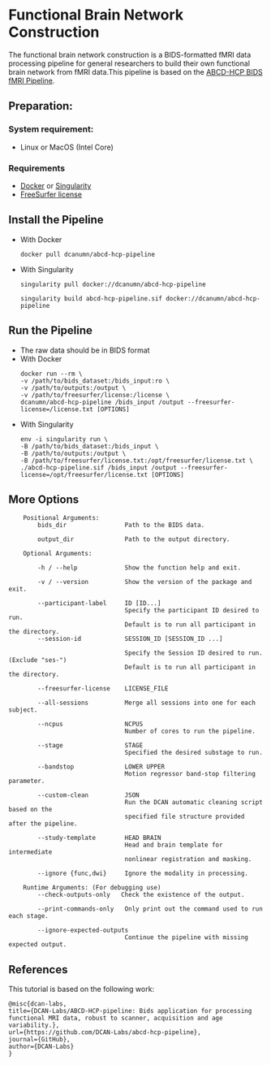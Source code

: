 # Functional Brain Network Construction
The functional brain network construction is a BIDS-formatted fMRI data processing pipeline for general researchers to build their own functional brain network from fMRI data.This pipeline is based on the [ABCD-HCP BIDS fMRI Pipeline](https://github.com/DCAN-Labs/abcd-hcp-pipeline).
## Preparation:
### System requirement:
- Linux or MacOS (Intel Core)
### Requirements
- [Docker](https://docs.docker.com/get-docker/) or [Singularity](https://sylabs.io/guides/3.5/user-guide/quick_start.html)
- [FreeSurfer license](https://surfer.nmr.mgh.harvard.edu/fswiki/License)

## Install the Pipeline
- With Docker
    ```shell
    docker pull dcanumn/abcd-hcp-pipeline
    ```
- With Singularity
    ```shell
    singularity pull docker://dcanumn/abcd-hcp-pipeline

    singularity build abcd-hcp-pipeline.sif docker://dcanumn/abcd-hcp-pipeline
    ```
## Run the Pipeline
- The raw data should be in BIDS format
- With Docker
    ```shell
    docker run --rm \
    -v /path/to/bids_dataset:/bids_input:ro \
    -v /path/to/outputs:/output \
    -v /path/to/freesurfer/license:/license \
    dcanumn/abcd-hcp-pipeline /bids_input /output --freesurfer-license=/license.txt [OPTIONS]
    ```
- With Singularity
    ```shell
    env -i singularity run \
    -B /path/to/bids_dataset:/bids_input \
    -B /path/to/outputs:/output \
    -B /path/to/freesurfer/license.txt:/opt/freesurfer/license.txt \
    ./abcd-hcp-pipeline.sif /bids_input /output --freesurfer-license=/opt/freesurfer/license.txt [OPTIONS]
    ```
## More Options
```shell
    Positional Arguments:
        bids_dir                Path to the BIDS data.

        output_dir              Path to the output directory.

    Optional Arguments:

        -h / --help             Show the function help and exit.

        -v / --version          Show the version of the package and exit.

        --participant-label     ID [ID...]
                                Specify the participant ID desired to run.
                                Default is to run all participant in the directory.
        --session-id            SESSION_ID [SESSION_ID ...]

                                Specify the Session ID desired to run. (Exclude "ses-")
                                Default is to run all participant in the directory.

        --freesurfer-license    LICENSE_FILE

        --all-sessions          Merge all sessions into one for each subject.

        --ncpus                 NCPUS
                                Number of cores to run the pipeline.

        --stage                 STAGE
                                Specified the desired substage to run.

        --bandstop              LOWER UPPER
                                Motion regressor band-stop filtering parameter.

        --custom-clean          JSON
                                Run the DCAN automatic cleaning script based on the 
                                specified file structure provided after the pipeline.

        --study-template        HEAD BRAIN
                                Head and brain template for intermediate
                                nonlinear registration and masking.

        --ignore {func,dwi}     Ignore the modality in processing.

    Runtime Arguments: (For debugging use)
        --check-outputs-only   Check the existence of the output.

        --print-commands-only   Only print out the command used to run each stage.

        --ignore-expected-outputs
                                Continue the pipeline with missing expected output.                       
```


## References

This tutorial is based on the following work:

```
@misc{dcan-labs, 
title={DCAN-Labs/ABCD-HCP-pipeline: Bids application for processing functional MRI data, robust to scanner, acquisition and age variability.}, 
url={https://github.com/DCAN-Labs/abcd-hcp-pipeline}, 
journal={GitHub}, 
author={DCAN-Labs}
}
```